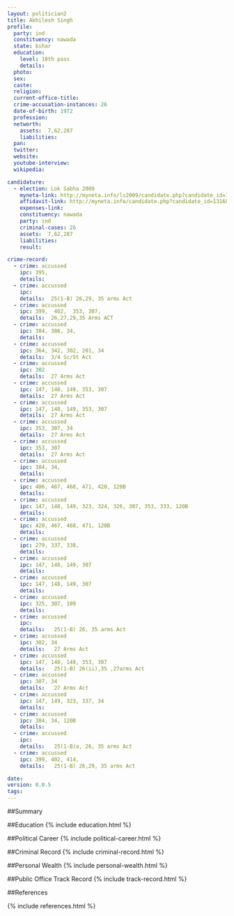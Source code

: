 ```yaml
---
layout: politician2
title: Akhilesh Singh
profile: 
  party: ind
  constituency: nawada
  state: bihar
  education: 
    level: 10th pass
    details: 
  photo: 
  sex: 
  caste: 
  religion: 
  current-office-title: 
  crime-accusation-instances: 26
  date-of-birth: 1972
  profession: 
  networth: 
    assets:  7,62,287
    liabilities: 
  pan: 
  twitter: 
  website: 
  youtube-interview: 
  wikipedia: 

candidature: 
  - election: Lok Sabha 2009
    myneta-link: http://myneta.info/ls2009/candidate.php?candidate_id=1316
    affidavit-link: http://myneta.info/candidate.php?candidate_id=1316&scan=original
    expenses-link: 
    constituency: nawada 
    party: ind
    criminal-cases: 26
    assets:  7,62,287
    liabilities: 
    result:  

crime-record: 
  - crime: accussed
    ipc: 395,
    details:    
  - crime: accussed
    ipc: 
    details:  25(1-B) 26,29, 35 arms Act  
  - crime: accussed
    ipc: 399,  402,  353, 307,
    details:  26,27,29,35 Arms ACT  
  - crime: accussed
    ipc: 384, 386, 34,
    details:    
  - crime: accussed
    ipc: 364, 342, 302, 201, 34
    details:  3/4 Sc/St Act  
  - crime: accussed
    ipc: 302
    details:  27 Arms Act  
  - crime: accussed
    ipc: 147, 148, 149, 353, 307
    details:  27 Arms Act  
  - crime: accussed
    ipc: 147, 148, 149, 353, 307
    details:  27 Arms Act  
  - crime: accussed
    ipc: 353, 307, 34
    details:  27 Arms Act  
  - crime: accussed
    ipc: 353, 307
    details:  27 Arms Act  
  - crime: accussed
    ipc: 384, 34,
    details:    
  - crime: accussed
    ipc: 406, 467, 468, 471, 420, 120B
    details:    
  - crime: accussed
    ipc: 147, 148, 149, 323, 324, 326, 307, 353, 333, 120B
    details:    
  - crime: accussed
    ipc: 420, 467, 468, 471, 120B
    details:    
  - crime: accussed
    ipc: 279, 337, 338,
    details:    
  - crime: accussed
    ipc: 147, 148, 149, 307
    details:    
  - crime: accussed
    ipc: 147, 148, 149, 307
    details:    
  - crime: accussed
    ipc: 325, 307, 109
    details:    
  - crime: accussed
    ipc: 
    details:   25(1-B) 26, 35 arms Act  
  - crime: accussed
    ipc: 302, 34
    details:   27 Arms Act  
  - crime: accussed
    ipc: 147, 148, 149, 353, 307
    details:   25(1-B) 26(ii),35 ,27arms Act  
  - crime: accussed
    ipc: 307, 34
    details:   27 Arms Act  
  - crime: accussed
    ipc: 147, 149, 323, 337, 34
    details:    
  - crime: accussed
    ipc: 384, 34, 120B
    details:    
  - crime: accussed
    ipc: 
    details:   25(1-B)a, 26, 35 arms Act  
  - crime: accussed
    ipc: 399, 402, 414,
    details:   25(1-B) 26,29, 35 arms Act  

date: 
version: 0.0.5
tags: 
---
```

##Summary


##Education
{% include education.html %}


##Political Career
{% include political-career.html %}


##Criminal Record
{% include criminal-record.html %}


##Personal Wealth
{% include personal-wealth.html %}


##Public Office Track Record
{% include track-record.html %}


##References


{% include references.html %}